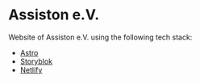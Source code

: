 # Assiston e.V.

Website of Assiston e.V. using the following tech stack:

- [Astro](https://astro.build/)
- [Storyblok](https://www.storyblok.com/)
- [Netlify](https://www.netlify.com/)
